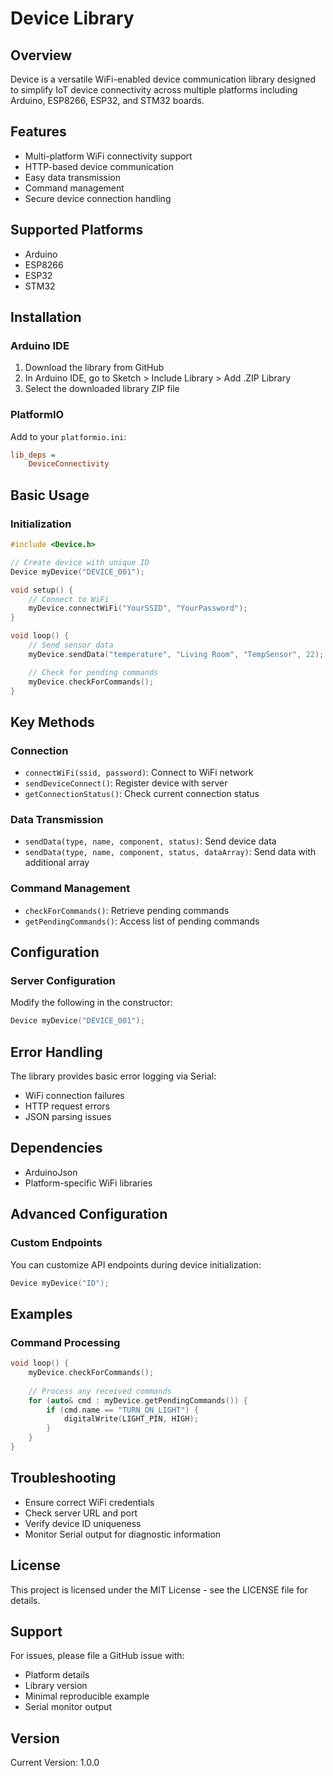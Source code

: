 # Device Library

## Overview

Device is a versatile WiFi-enabled device communication library designed to simplify IoT device connectivity across multiple platforms including Arduino, ESP8266, ESP32, and STM32 boards.

## Features

- Multi-platform WiFi connectivity support
- HTTP-based device communication
- Easy data transmission
- Command management
- Secure device connection handling

## Supported Platforms

- Arduino
- ESP8266
- ESP32
- STM32

## Installation

### Arduino IDE
1. Download the library from GitHub
2. In Arduino IDE, go to Sketch > Include Library > Add .ZIP Library
3. Select the downloaded library ZIP file

### PlatformIO
Add to your `platformio.ini`:
```ini
lib_deps = 
    DeviceConnectivity
```

## Basic Usage

### Initialization
```cpp
#include <Device.h>

// Create device with unique ID
Device myDevice("DEVICE_001");

void setup() {
    // Connect to WiFi
    myDevice.connectWiFi("YourSSID", "YourPassword");
}

void loop() {
    // Send sensor data
    myDevice.sendData("temperature", "Living Room", "TempSensor", 22);

    // Check for pending commands
    myDevice.checkForCommands();
}
```

## Key Methods

### Connection
- `connectWiFi(ssid, password)`: Connect to WiFi network
- `sendDeviceConnect()`: Register device with server
- `getConnectionStatus()`: Check current connection status

### Data Transmission
- `sendData(type, name, component, status)`: Send device data
- `sendData(type, name, component, status, dataArray)`: Send data with additional array

### Command Management
- `checkForCommands()`: Retrieve pending commands
- `getPendingCommands()`: Access list of pending commands

## Configuration

### Server Configuration
Modify the following in the constructor:
```cpp
Device myDevice("DEVICE_001");
```

## Error Handling

The library provides basic error logging via Serial:
- WiFi connection failures
- HTTP request errors
- JSON parsing issues

## Dependencies

- ArduinoJson
- Platform-specific WiFi libraries

## Advanced Configuration

### Custom Endpoints
You can customize API endpoints during device initialization:
```cpp
Device myDevice("ID");
```

## Examples


### Command Processing
```cpp
void loop() {
    myDevice.checkForCommands();
    
    // Process any received commands
    for (auto& cmd : myDevice.getPendingCommands()) {
        if (cmd.name == "TURN_ON_LIGHT") {
            digitalWrite(LIGHT_PIN, HIGH);
        }
    }
}
```

## Troubleshooting

- Ensure correct WiFi credentials
- Check server URL and port
- Verify device ID uniqueness
- Monitor Serial output for diagnostic information


## License

This project is licensed under the MIT License - see the LICENSE file for details.

## Support

For issues, please file a GitHub issue with:
- Platform details
- Library version
- Minimal reproducible example
- Serial monitor output

## Version

Current Version: 1.0.0